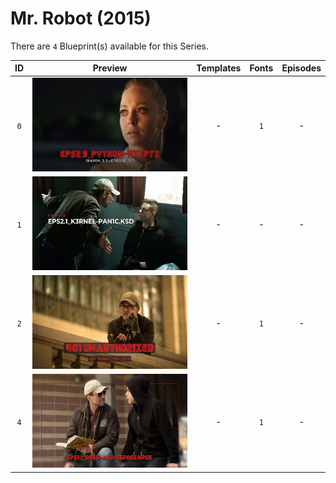 # Mr. Robot (2015)

There are `4` Blueprint(s) available for this Series.

| ID | Preview | Templates | Fonts | Episodes | 
| :---: | :---: | :---: | :---: | :---: |
| `0` | <img src="./0/preview.jpg" height="150"> | - | `1` | - |
| `1` | <img src="./1/preview.jpg" height="150"> | - | - | - |
| `2` | <img src="./2/preview.jpg" height="150"> | - | `1` | - |
| `4` | <img src="./4/preview0.jpg" height="150"> | - | `1` | - |